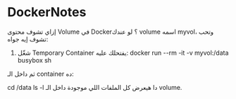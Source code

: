 # DockerNotes


 إزاي تشوف محتوى Volume في Docker؟
لو عندك volume اسمه myvol، وتحب تشوف إيه جواه:

1. شغّل Temporary Container يفتحلك عليه:
docker run --rm -it -v myvol:/data busybox sh


ثم داخل الـ container ده:




cd /data
ls -l
دا هيعرض كل الملفات اللي موجودة داخل الـ volume.
